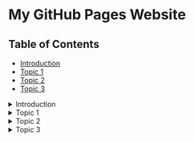 # My GitHub Pages Website

## Table of Contents
- [Introduction](#introduction)
- [Topic 1](#topic-1)
- [Topic 2](#topic-2)
- [Topic 3](#topic-3)

<details>
<summary>Introduction</summary>

## Introduction
This is the introduction section. Click to expand or collapse.

</details>

<details>
<summary>Topic 1</summary>

## Topic 1
This is Topic 1. Click to expand or collapse.

</details>

<details>
<summary>Topic 2</summary>

## Topic 2
This is Topic 2. Click to expand or collapse.

</details>

<details>
<summary>Topic 3</summary>

## Topic 3
This is Topic 3. Click to expand or collapse.

</details>
